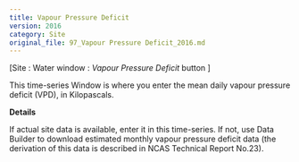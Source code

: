 ```yaml
---
title: Vapour Pressure Deficit
version: 2016
category: Site
original_file: 97_Vapour Pressure Deficit_2016.md
---
```


[Site : Water window : *Vapour Pressure Deficit*
button ]

This time-series Window is where you
enter the mean daily vapour pressure deficit (VPD), in Kilopascals.

**Details**

If actual site data is available, enter it in this time-series. If not,
use Data Builder to download estimated monthly
vapour pressure deficit data (the derivation of this data is described
in NCAS Technical Report
No.23).

